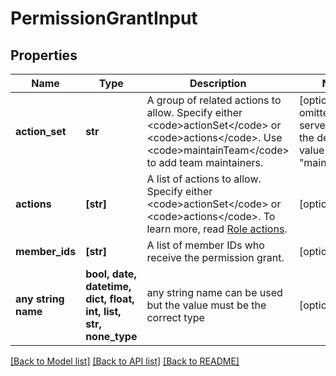 # PermissionGrantInput


## Properties
Name | Type | Description | Notes
------------ | ------------- | ------------- | -------------
**action_set** | **str** | A group of related actions to allow. Specify either &lt;code&gt;actionSet&lt;/code&gt; or &lt;code&gt;actions&lt;/code&gt;. Use &lt;code&gt;maintainTeam&lt;/code&gt; to add team maintainers. | [optional]  if omitted the server will use the default value of "maintainTeam"
**actions** | **[str]** | A list of actions to allow. Specify either &lt;code&gt;actionSet&lt;/code&gt; or &lt;code&gt;actions&lt;/code&gt;. To learn more, read [Role actions](https://docs.launchdarkly.com/home/account/role-actions). | [optional] 
**member_ids** | **[str]** | A list of member IDs who receive the permission grant. | [optional] 
**any string name** | **bool, date, datetime, dict, float, int, list, str, none_type** | any string name can be used but the value must be the correct type | [optional]

[[Back to Model list]](../README.md#documentation-for-models) [[Back to API list]](../README.md#documentation-for-api-endpoints) [[Back to README]](../README.md)


